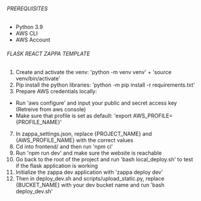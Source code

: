 ###### PREREQUISITES ######
- Python 3.9
- AWS CLI
- AWS Account

###### FLASK REACT ZAPPA TEMPLATE ######

1. Create and activate the venv: 'python -m venv venv' + 'source venv/bin/activate' 
2. Pip install the python libraries: 'python -m pip install -r requirements.txt'
3. Prepare AWS credentials locally: 
- Run 'aws configure' and input your public and secret access key (Retreive from aws console)
- Make sure that profile is set as default: 'export AWS_PROFILE={PROFILE_NAME}'
7. In zappa_settings.json, replace {PROJECT_NAME} and {AWS_PROFILE_NAME} with the correct values
5. Cd into frontend/ and then run 'npm ci'
6. Run 'npm run dev' and make sure the website is reachable
7. Go back to the root of the project and run 'bash local_deploy.sh' to test if the flask application is working
8. Initialize the zappa dev application with 'zappa deploy dev'
9. Then in deploy_dev.sh and scripts/upload_static.py, replace {BUCKET_NAME} with your dev bucket name and run 'bash deploy_dev.sh'